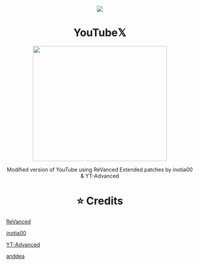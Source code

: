 <a href="https://visitcount.itsvg.in">
  <p align="center"><img src ="https://visitcount.itsvg.in/api?id=STEK1337&label=Visitors&color=12&icon=0&pretty=false" />
</a>

<h1 align="center">YouTube𝕏</h1>

<p align="center">
  <img width="360" height="310" src="https://i.ibb.co/ts2GMG1/unnamed.png">
</p>

<p align="center">
Modified version of YouTube using ReVanced Extended patches by inotia00 & YT-Advanced
</p>

<h1 align="center">⭐ Credits</h1>

[ReVanced](https://github.com/revanced)

[inotia00](https://github.com/inotia00)

[YT-Advanced](https://github.com/YT-Advanced)

[anddea](https://github.com/anddea)
